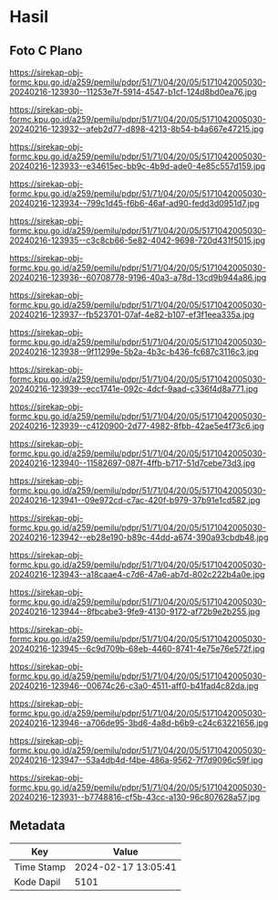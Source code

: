 # Hasil

## Foto C Plano

https://sirekap-obj-formc.kpu.go.id/a259/pemilu/pdpr/51/71/04/20/05/5171042005030-20240216-123930--11253e7f-5914-4547-b1cf-124d8bd0ea76.jpg

https://sirekap-obj-formc.kpu.go.id/a259/pemilu/pdpr/51/71/04/20/05/5171042005030-20240216-123932--afeb2d77-d898-4213-8b54-b4a667e47215.jpg

https://sirekap-obj-formc.kpu.go.id/a259/pemilu/pdpr/51/71/04/20/05/5171042005030-20240216-123933--e34615ec-bb9c-4b9d-ade0-4e85c557d159.jpg

https://sirekap-obj-formc.kpu.go.id/a259/pemilu/pdpr/51/71/04/20/05/5171042005030-20240216-123934--799c1d45-f6b6-46af-ad90-fedd3d0951d7.jpg

https://sirekap-obj-formc.kpu.go.id/a259/pemilu/pdpr/51/71/04/20/05/5171042005030-20240216-123935--c3c8cb66-5e82-4042-9698-720d431f5015.jpg

https://sirekap-obj-formc.kpu.go.id/a259/pemilu/pdpr/51/71/04/20/05/5171042005030-20240216-123936--60708778-9196-40a3-a78d-13cd9b944a86.jpg

https://sirekap-obj-formc.kpu.go.id/a259/pemilu/pdpr/51/71/04/20/05/5171042005030-20240216-123937--fb523701-07af-4e82-b107-ef3f1eea335a.jpg

https://sirekap-obj-formc.kpu.go.id/a259/pemilu/pdpr/51/71/04/20/05/5171042005030-20240216-123938--9f11299e-5b2a-4b3c-b436-fc687c3116c3.jpg

https://sirekap-obj-formc.kpu.go.id/a259/pemilu/pdpr/51/71/04/20/05/5171042005030-20240216-123939--ecc1741e-092c-4dcf-9aad-c336f4d8a771.jpg

https://sirekap-obj-formc.kpu.go.id/a259/pemilu/pdpr/51/71/04/20/05/5171042005030-20240216-123939--c4120900-2d77-4982-8fbb-42ae5e4f73c6.jpg

https://sirekap-obj-formc.kpu.go.id/a259/pemilu/pdpr/51/71/04/20/05/5171042005030-20240216-123940--11582697-087f-4ffb-b717-51d7cebe73d3.jpg

https://sirekap-obj-formc.kpu.go.id/a259/pemilu/pdpr/51/71/04/20/05/5171042005030-20240216-123941--09e972cd-c7ac-420f-b979-37b91e1cd582.jpg

https://sirekap-obj-formc.kpu.go.id/a259/pemilu/pdpr/51/71/04/20/05/5171042005030-20240216-123942--eb28e190-b89c-44dd-a674-390a93cbdb48.jpg

https://sirekap-obj-formc.kpu.go.id/a259/pemilu/pdpr/51/71/04/20/05/5171042005030-20240216-123943--a18caae4-c7d6-47a6-ab7d-802c222b4a0e.jpg

https://sirekap-obj-formc.kpu.go.id/a259/pemilu/pdpr/51/71/04/20/05/5171042005030-20240216-123944--8fbcabe3-9fe9-4130-9172-af72b9e2b255.jpg

https://sirekap-obj-formc.kpu.go.id/a259/pemilu/pdpr/51/71/04/20/05/5171042005030-20240216-123945--6c9d709b-68eb-4460-8741-4e75e76e572f.jpg

https://sirekap-obj-formc.kpu.go.id/a259/pemilu/pdpr/51/71/04/20/05/5171042005030-20240216-123946--00674c26-c3a0-4511-aff0-b41fad4c82da.jpg

https://sirekap-obj-formc.kpu.go.id/a259/pemilu/pdpr/51/71/04/20/05/5171042005030-20240216-123946--a706de95-3bd6-4a8d-b6b9-c24c63221656.jpg

https://sirekap-obj-formc.kpu.go.id/a259/pemilu/pdpr/51/71/04/20/05/5171042005030-20240216-123947--53a4db4d-f4be-486a-9562-7f7d9096c59f.jpg

https://sirekap-obj-formc.kpu.go.id/a259/pemilu/pdpr/51/71/04/20/05/5171042005030-20240216-123931--b7748816-cf5b-43cc-a130-96c807628a57.jpg


## Metadata

| Key        | Value               |
| ---------- | ------------------- |
| Time Stamp | 2024-02-17 13:05:41 |
| Kode Dapil | 5101                |



